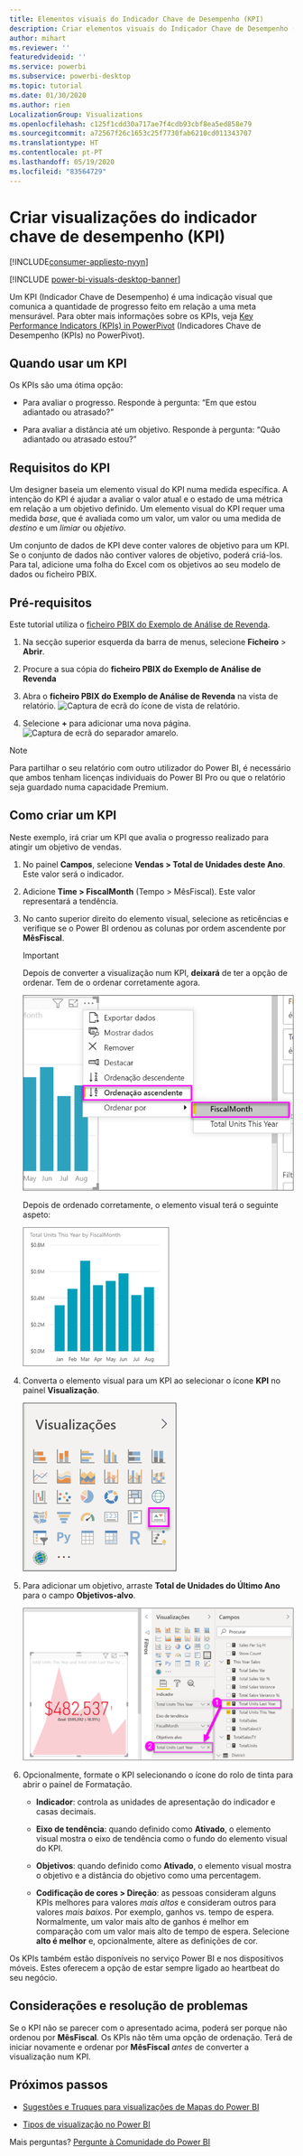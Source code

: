 ```yaml
---
title: Elementos visuais do Indicador Chave de Desempenho (KPI)
description: Criar elementos visuais do Indicador Chave de Desempenho (KPI) no Power BI
author: mihart
ms.reviewer: ''
featuredvideoid: ''
ms.service: powerbi
ms.subservice: powerbi-desktop
ms.topic: tutorial
ms.date: 01/30/2020
ms.author: rien
LocalizationGroup: Visualizations
ms.openlocfilehash: c125f1cdd30a717ae7f4cdb93cbf8ea5ed858e79
ms.sourcegitcommit: a72567f26c1653c25f7730fab6210cd011343707
ms.translationtype: HT
ms.contentlocale: pt-PT
ms.lasthandoff: 05/19/2020
ms.locfileid: "83564729"
---
```

# <a name="create-key-performance-indicator-kpi-visualizations"></a>Criar visualizações do indicador chave de desempenho (KPI)

[!INCLUDE[consumer-appliesto-nyyn](../includes/consumer-appliesto-nyyn.md)]

[!INCLUDE [power-bi-visuals-desktop-banner](../includes/power-bi-visuals-desktop-banner.md)]

Um KPI (Indicador Chave de Desempenho) é uma indicação visual que comunica a quantidade de progresso feito em relação a uma meta mensurável. Para obter mais informações sobre os KPIs, veja [Key Performance Indicators (KPIs) in PowerPivot](https://support.office.com/en-us/article/Key-Performance-Indicators-KPIs-in-Power-Pivot-E653EDEF-8A21-40E4-9ECE-83A6C8C306AA) (Indicadores Chave de Desempenho (KPIs) no PowerPivot).


## <a name="when-to-use-a-kpi"></a>Quando usar um KPI

Os KPIs são uma ótima opção:

* Para avaliar o progresso. Responde à pergunta: “Em que estou adiantado ou atrasado?”

* Para avaliar a distância até um objetivo. Responde à pergunta: “Quão adiantado ou atrasado estou?”

## <a name="kpi-requirements"></a>Requisitos do KPI

Um designer baseia um elemento visual do KPI numa medida específica. A intenção do KPI é ajudar a avaliar o valor atual e o estado de uma métrica em relação a um objetivo definido. Um elemento visual do KPI requer uma medida *base*, que é avaliada como um valor, um valor ou uma medida de *destino* e um *limiar* ou *objetivo*.

Um conjunto de dados de KPI deve conter valores de objetivo para um KPI. Se o conjunto de dados não contiver valores de objetivo, poderá criá-los. Para tal, adicione uma folha do Excel com os objetivos ao seu modelo de dados ou ficheiro PBIX.

## <a name="prerequisites"></a>Pré-requisitos

Este tutorial utiliza o [ficheiro PBIX do Exemplo de Análise de Revenda](https://download.microsoft.com/download/9/6/D/96DDC2FF-2568-491D-AAFA-AFDD6F763AE3/Retail%20Analysis%20Sample%20PBIX.pbix).

1. Na secção superior esquerda da barra de menus, selecione **Ficheiro** > **Abrir**.

1. Procure a sua cópia do **ficheiro PBIX do Exemplo de Análise de Revenda**

1. Abra o **ficheiro PBIX do Exemplo de Análise de Revenda** na vista de relatório. ![Captura de ecrã do ícone de vista de relatório.](media/power-bi-visualization-kpi/power-bi-report-view.png)

1. Selecione **+** para adicionar uma nova página. ![Captura de ecrã do separador amarelo.](media/power-bi-visualization-kpi/power-bi-yellow-tab.png)

> [!NOTE]
> Para partilhar o seu relatório com outro utilizador do Power BI, é necessário que ambos tenham licenças individuais do Power BI Pro ou que o relatório seja guardado numa capacidade Premium.    

## <a name="how-to-create-a-kpi"></a>Como criar um KPI

Neste exemplo, irá criar um KPI que avalia o progresso realizado para atingir um objetivo de vendas.

1. No painel **Campos**, selecione **Vendas > Total de Unidades deste Ano**.  Este valor será o indicador.

1. Adicione **Time > FiscalMonth** (Tempo > MêsFiscal).  Este valor representará a tendência.

1. No canto superior direito do elemento visual, selecione as reticências e verifique se o Power BI ordenou as colunas por ordem ascendente por **MêsFiscal**.

    > [!IMPORTANT]
    > Depois de converter a visualização num KPI, **deixará** de ter a opção de ordenar. Tem de o ordenar corretamente agora.

    ![Captura de ecrã do menu de reticências expandido com Ordenação ascendente e MêsFiscal selecionados.](media/power-bi-visualization-kpi/power-bi-ascending-by-fiscal-month.png)

    Depois de ordenado corretamente, o elemento visual terá o seguinte aspeto:

    ![Captura de ecrã do elemento visual ordenado corretamente.](media/power-bi-visualization-kpi/power-bi-chart.png)

1. Converta o elemento visual para um KPI ao selecionar o ícone **KPI** no painel **Visualização**.

    ![Captura de ecrã do painel Visualizações com o ícone KPI destacado.](media/power-bi-visualization-kpi/power-bi-kpi-template.png)

1. Para adicionar um objetivo, arraste **Total de Unidades do Último Ano** para o campo **Objetivos-alvo**.

    ![Captura de ecrã do elemento visual do KPI concluído e o painel Campos com os valores apresentados.](media/power-bi-visualization-kpi/power-bi-kpi-done.png)

1. Opcionalmente, formate o KPI selecionando o ícone do rolo de tinta para abrir o painel de Formatação.

    * **Indicador**: controla as unidades de apresentação do indicador e casas decimais.

    * **Eixo de tendência**: quando definido como **Ativado**, o elemento visual mostra o eixo de tendência como o fundo do elemento visual do KPI.  

    * **Objetivos**: quando definido como **Ativado**, o elemento visual mostra o objetivo e a distância do objetivo como uma percentagem.

    * **Codificação de cores > Direção**: as pessoas consideram alguns KPIs melhores para valores *mais altos* e consideram outros para valores *mais baixos*. Por exemplo, ganhos vs. tempo de espera. Normalmente, um valor mais alto de ganhos é melhor em comparação com um valor mais alto de tempo de espera. Selecione **alto é melhor** e, opcionalmente, altere as definições de cor.

Os KPIs também estão disponíveis no serviço Power BI e nos dispositivos móveis. Estes oferecem a opção de estar sempre ligado ao heartbeat do seu negócio.

## <a name="considerations-and-troubleshooting"></a>Considerações e resolução de problemas

Se o KPI não se parecer com o apresentado acima, poderá ser porque não ordenou por **MêsFiscal**. Os KPIs não têm uma opção de ordenação. Terá de iniciar novamente e ordenar por **MêsFiscal** *antes* de converter a visualização num KPI.

## <a name="next-steps"></a>Próximos passos

* [Sugestões e Truques para visualizações de Mapas do Power BI](power-bi-map-tips-and-tricks.md)

* [Tipos de visualização no Power BI](power-bi-visualization-types-for-reports-and-q-and-a.md)

Mais perguntas? [Pergunte à Comunidade do Power BI](https://community.powerbi.com/)
